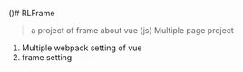 ()# RLFrame

> a project of frame about vue (js)
> Multiple page project

1. Multiple webpack setting of vue
2. frame setting